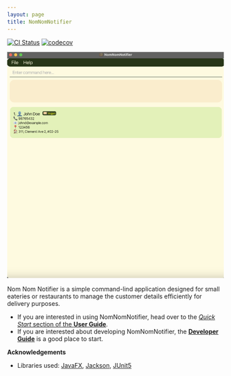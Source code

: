 ```yaml
---
layout: page
title: NomNomNotifier
---
```


[![CI Status](https://github.com/se-edu/addressbook-level3/workflows/Java%20CI/badge.svg)](https://github.com/se-edu/addressbook-level3/actions)
[![codecov](https://codecov.io/gh/se-edu/addressbook-level3/branch/master/graph/badge.svg)](https://codecov.io/gh/se-edu/addressbook-level3)

![Ui](images/QuickStart.png)

Nom Nom Notifier is a simple command-lind application designed for small eateries or restaurants to manage the customer details efficiently for delivery purposes.

* If you are interested in using NomNomNotifier, head over to the [_Quick Start_ section of the **User Guide**](UserGuide.html#quick-start).
* If you are interested about developing NomNomNotifier, the [**Developer Guide**](DeveloperGuide.html) is a good place to start.


**Acknowledgements**

* Libraries used: [JavaFX](https://openjfx.io/), [Jackson](https://github.com/FasterXML/jackson), [JUnit5](https://github.com/junit-team/junit5)
